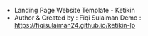 - Landing Page Website Template - Ketikin
- Author & Created by : Fiqi Sulaiman
Demo : https://fiqisulaiman24.github.io/ketikin-lp
